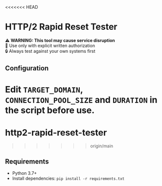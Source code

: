 <<<<<<< HEAD
# HTTP/2 Rapid Reset Tester

⚠️ **WARNING: This tool may cause service disruption**  
🚫 Use only with explicit written authorization  
🔒 Always test against your own systems first  

## Configuration
Edit `TARGET_DOMAIN`, `CONNECTION_POOL_SIZE` and `DURATION` in the script before use.
=======
# http2-rapid-reset-tester
>>>>>>> origin/main

## Requirements
- Python 3.7+
- Install dependencies: `pip install -r requirements.txt`
